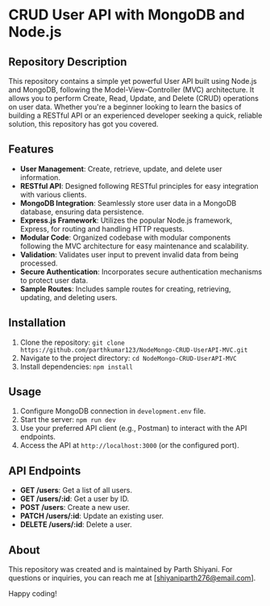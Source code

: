 # CRUD User API with MongoDB and Node.js

## Repository Description

This repository contains a simple yet powerful User API built using Node.js and MongoDB, following the Model-View-Controller (MVC) architecture. It allows you to perform Create, Read, Update, and Delete (CRUD) operations on user data. Whether you're a beginner looking to learn the basics of building a RESTful API or an experienced developer seeking a quick, reliable solution, this repository has got you covered.

## Features

- **User Management**: Create, retrieve, update, and delete user information.
- **RESTful API**: Designed following RESTful principles for easy integration with various clients.
- **MongoDB Integration**: Seamlessly store user data in a MongoDB database, ensuring data persistence.
- **Express.js Framework**: Utilizes the popular Node.js framework, Express, for routing and handling HTTP requests.
- **Modular Code**: Organized codebase with modular components following the MVC architecture for easy maintenance and scalability.
- **Validation**: Validates user input to prevent invalid data from being processed.
- **Secure Authentication**: Incorporates secure authentication mechanisms to protect user data.
- **Sample Routes**: Includes sample routes for creating, retrieving, updating, and deleting users.

## Installation

1. Clone the repository: `git clone https://github.com/parthkumar123/NodeMongo-CRUD-UserAPI-MVC.git`
2. Navigate to the project directory: `cd NodeMongo-CRUD-UserAPI-MVC`
3. Install dependencies: `npm install`

## Usage

1. Configure MongoDB connection in `development.env` file.
2. Start the server: `npm run dev`
3. Use your preferred API client (e.g., Postman) to interact with the API endpoints.
4. Access the API at `http://localhost:3000` (or the configured port).

## API Endpoints

- **GET /users**: Get a list of all users.
- **GET /users/:id**: Get a user by ID.
- **POST /users**: Create a new user.
- **PATCH /users/:id**: Update an existing user.
- **DELETE /users/:id**: Delete a user.

## About

This repository was created and is maintained by Parth Shiyani. For questions or inquiries, you can reach me at [shiyaniparth276@email.com].

Happy coding!